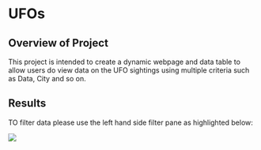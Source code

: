 # UFOs

## Overview of Project
This project is intended to create a dynamic webpage and data table to allow users do view data on the UFO sightings using multiple criteria such as Data, City and so on. 

## Results
TO filter data please use the left hand side filter pane as highlighted below:

![](https://github.com/c3crocks/kickstarter-analysis1/blob/main/Additional_Images/GoalsPie.png)

